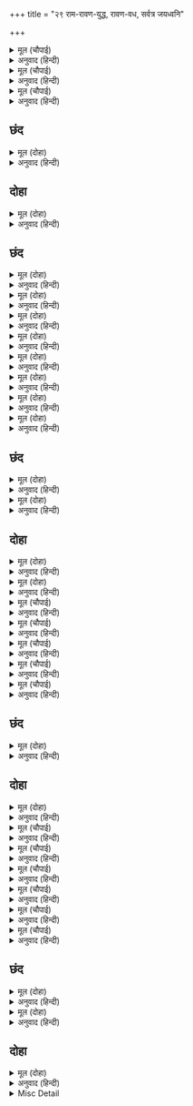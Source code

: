 +++
title = "२९ राम-रावण-युद्ध, रावण-वध, सर्वत्र जयध्वनि"

+++


<details><summary>मूल (चौपाई)</summary>

इहाँ अर्धनिसि रावनु जागा।  
निज सारथि सन खीझन लागा॥  
सठ रनभूमि छड़ाइसि मोही।  
धिग धिग अधम मंदमति तोही॥
</details>

<details><summary>अनुवाद (हिन्दी)</summary>

यहाँ आधी रातको रावण (मूर्च्छासे) जगा और अपने सारथिपर रुष्ट होकर कहने लगा—अरे मूर्ख! तूने मुझे रणभूमिसे अलग कर दिया। अरे अधम! अरे मन्दबुद्धि! तुझे धिक्‍कार है, धिक्‍कार है!॥४॥
</details>

<details><summary>मूल (चौपाई)</summary>

तेहिं पद गहि बहु बिधि समुझावा।  
भोरु भएँ रथ चढ़ि पुनि धावा॥  
सुनि आगवनु दसानन केरा।  
कपि दल खरभर भयउ घनेरा॥
</details>

<details><summary>अनुवाद (हिन्दी)</summary>

सारथिने चरण पकड़कर रावणको बहुत प्रकारसे समझाया। सबेरा होते ही वह रथपर चढ़कर फिर दौड़ा। रावणका आना सुनकर वानरोंकी सेनामें बड़ी खलबली मच गयी॥ ५॥
</details>

<details><summary>मूल (चौपाई)</summary>

जहँ तहँ भूधर बिटप उपारी।  
धाए कटकटाइ भट भारी॥
</details>

<details><summary>अनुवाद (हिन्दी)</summary>

वे भारी योद्धा जहाँ-तहाँसे पर्वत और वृक्ष उखाड़कर (क्रोधसे) दाँत कटकटाकर दौड़े॥ ६॥
</details>

## छंद


<details><summary>मूल (दोहा)</summary>

धाए जो मर्कट बिकट भालु कराल कर भूधर धरा।  
अति कोप करहिं प्रहार मारत भजि चले रजनीचरा॥  
बिचलाइ दल बलवंत कीसन्ह घेरि पुनि रावनु लियो।  
चहुँ दिसि चपेटन्हि मारि नखन्हि बिदारि तनु ब्याकुल कियो॥
</details>

<details><summary>अनुवाद (हिन्दी)</summary>

विकट और विकराल वानर-भालू हाथोंमें पर्वत लिये दौड़े। वे अत्यन्त क्रोध करके प्रहार करते हैं। उनके मारनेसे राक्षस भाग चले। बलवान् वानरोंने शत्रुकी सेनाको विचलित करके फिर रावणको घेर लिया। चारों ओरसे चपेटे मारकर और नखोंसे शरीर विदीर्णकर वानरोंने उसको व्याकुल कर दिया।
</details>

## दोहा


<details><summary>मूल (दोहा)</summary>

देखि महा मर्कट प्रबल रावन कीन्ह बिचार।  
अंतरहित होइ निमिष महुँ कृत माया बिस्तार॥ १००॥
</details>

<details><summary>अनुवाद (हिन्दी)</summary>

वानरोंको बड़ा ही प्रबल देखकर रावणने विचार किया और अन्तर्धान होकर क्षणभरमें उसने माया फैलायी॥ १००॥
</details>

## छंद


<details><summary>मूल (दोहा)</summary>

जब कीन्ह तेहिं पाषंड।  
भए प्रगट जंतु प्रचंड।  
बेताल भूत पिसाच।  
कर धरें धनु नाराच॥ १॥
</details>

<details><summary>अनुवाद (हिन्दी)</summary>

जब उसने पाखण्ड (माया) रचा, तब भयङ्कर जीव प्रकट हो गये। बेताल, भूत और पिशाच हाथोंमें धनुष-बाण लिये प्रकट हुए!॥ १॥
</details>

<details><summary>मूल (दोहा)</summary>

जोगिनि गहें करबाल।  
एक हाथ मनुज कपाल।  
करि सद्य सोनित पान।  
नाचहिं करहिं बहु गान॥ २॥
</details>

<details><summary>अनुवाद (हिन्दी)</summary>

योगिनियाँ एक हाथमें तलवार और दूसरे हाथमें मनुष्यकी खोपड़ी लिये ताजा खून पीकर नाचने और बहुत तरहके गीत गाने लगीं॥ २॥
</details>

<details><summary>मूल (दोहा)</summary>

धरु मारु बोलहिं घोर।  
रहि पूरि धुनि चहुँ ओर।  
मुख बाइ धावहिं खान।  
तब लगे कीस परान॥ ३॥
</details>

<details><summary>अनुवाद (हिन्दी)</summary>

वे ‘पकड़ो, मारो’ आदि घोर शब्द बोल रही हैं। चारों ओर (सब दिशाओंमें) यह ध्वनि भर गयी। वे मुख फैलाकर खाने दौड़ती हैं। तब वानर भागने लगे॥ ३॥
</details>

<details><summary>मूल (दोहा)</summary>

जहँ जाहिं मर्कट भागि।  
तहँ बरत देखहिं आगि।  
भए बिकल बानर भालु।  
पुनि लाग बरषै बालु॥ ४॥
</details>

<details><summary>अनुवाद (हिन्दी)</summary>

वानर भागकर जहाँ भी जाते हैं, वहीं आग जलती देखते हैं। वानर-भालू व्याकुल हो गये। फिर रावण बालू बरसाने लगा॥ ४॥
</details>

<details><summary>मूल (दोहा)</summary>

जहँ तहँ थकित करि कीस।  
गर्जेउ बहुरि दससीस।  
लछिमन कपीस समेत।  
भए सकल बीर अचेत॥ ५॥
</details>

<details><summary>अनुवाद (हिन्दी)</summary>

वानरोंको जहाँ-तहाँ थकित (शिथिल) कर रावण फिर गरजा। लक्ष्मणजी और सुग्रीवसहित सभी वीर अचेत हो गये॥ ५॥
</details>

<details><summary>मूल (दोहा)</summary>

हा राम हा रघुनाथ।  
कहि सुभट मीजहिं हाथ।  
एहि बिधि सकल बल तोरि।  
तेहिं कीन्ह कपट बहोरि॥ ६॥
</details>

<details><summary>अनुवाद (हिन्दी)</summary>

हा राम! हा रघुनाथ! पुकारते हुए श्रेष्ठ योद्धा अपने हाथ मलते (पछताते) हैं। इस प्रकार सबका बल तोड़कर रावणने फिर दूसरी माया रची॥ ६॥
</details>

<details><summary>मूल (दोहा)</summary>

प्रगटेसि बिपुल हनुमान।  
धाए गहे पाषान।  
तिन्ह रामु घेरे जाइ।  
चहुँ दिसि बरूथ बनाइ॥ ७॥
</details>

<details><summary>अनुवाद (हिन्दी)</summary>

उसने बहुत-से हनुमान् प्रकट किये, जो पत्थर लिये दौड़े। उन्होंने चारों ओर दल बनाकर श्रीरामचन्द्रजीको जा घेरा॥ ७॥
</details>

<details><summary>मूल (दोहा)</summary>

मारहु धरहु जनि जाइ।  
कटकटहिं पूँछ उठाइ।  
दहँ दिसि लँगूर बिराज।  
तेहिं मध्य कोसलराज॥ ८॥
</details>

<details><summary>अनुवाद (हिन्दी)</summary>

वे पूँछ उठाकर कटकटाते हुए पुकारने लगे, ‘मारो, पकड़ो, जाने न पावे।’ उनके लंगूर (पूँछ) दसों दिशाओंमें शोभा दे रहे हैं और उनके बीचमें कोसलराज श्रीरामजी हैं॥ ८॥
</details>

## छंद


<details><summary>मूल (दोहा)</summary>

तेहिं मध्य कोसलराज सुंदर स्याम तन सोभा लही।  
जनु इंद्रधनुष अनेक की बर बारि तुंग तमालही॥  
प्रभु देखि हरष बिषाद उर सुर बदत जय जय जय करी।  
रघुबीर एकहिं तीर कोपि निमेष महुँ माया हरी॥
</details>

<details><summary>अनुवाद (हिन्दी)</summary>

उनके बीचमें कोसलराजका सुन्दर श्याम शरीर ऐसी शोभा पा रहा है, मानो ऊँचे तमाल वृक्षके लिये अनेक इन्द्रधनुषोंकी श्रेष्ठ बाड़ (घेरा) बनायी गयी हो। प्रभुको देखकर देवता हर्ष और विषादयुक्त हृदयसे ‘जय, जय, जय’ ऐसा बोलने लगे। तब श्रीरघुवीरने क्रोध करके एक ही बाणसे निमेषमात्रमें रावणकी सारी माया हर ली॥ १॥
</details>

<details><summary>मूल (दोहा)</summary>

माया बिगत कपि भालु हरषे बिटप गिरि गहि सब फिरे।  
सर निकर छाड़े राम रावन बाहु सिर पुनि महि गिरे॥  
श्रीराम रावन समर चरित अनेक कल्प जो गावहीं।  
सत सेष सारद निगम कबि तेउ तदपि पार न पावहीं॥
</details>

<details><summary>अनुवाद (हिन्दी)</summary>

माया दूर हो जानेपर वानर-भालू हर्षित हुए और वृक्ष तथा पर्वत ले-लेकर सब लौट पडे़। श्रीरामजीने बाणोंके समूह छोडे़, जिनसे रावणके हाथ और सिर फिर कट-कटकर पृथ्वीपर गिर पड़े। श्रीरामजी और रावणके युद्धका चरित्र यदि सैकड़ों शेष, सरस्वती, वेद और कवि अनेक कल्पोंतक गाते रहें, तो भी वे उसका पार नहीं पा सकते॥ २॥
</details>

## दोहा


<details><summary>मूल (दोहा)</summary>

ताके गुन गन कछु कहे जड़मति तुलसीदास।  
जिमि निज बल अनुरूप ते माछी उड़इ अकास॥ १०१क॥
</details>

<details><summary>अनुवाद (हिन्दी)</summary>

उसी चरित्रके कुछ गुणगण मन्दबुद्धि तुलसीदासने कहे हैं, जैसे मक्खी भी अपने पुरुषार्थके अनुसार आकाशमें उड़ती है॥ १०१(क)॥
</details>

<details><summary>मूल (दोहा)</summary>

काटे सिर भुज बार बहु मरत न भट लंकेस।  
प्रभु क्रीड़त सुर सिद्ध मुनि ब्याकुल देखि कलेस॥ १०१ख ॥
</details>

<details><summary>अनुवाद (हिन्दी)</summary>

सिर और भुजाएँ बहुत बार काटी गयीं। फिर भी वीर रावण मरता नहीं। प्रभु तो खेल कर रहे हैं; परन्तु मुनि, सिद्ध और देवता उस क्लेशको देखकर (प्रभुको क्लेश पाते समझकर) व्याकुल हैं॥ १०१(ख)॥
</details>

<details><summary>मूल (चौपाई)</summary>

काटत बढ़हिं सीस समुदाई।  
जिमि प्रति लाभ लोभ अधिकाई॥  
मरइ न रिपु श्रम भयउ बिसेषा।  
राम बिभीषन तन तब देखा॥
</details>

<details><summary>अनुवाद (हिन्दी)</summary>

काटते ही सिरोंका समूह बढ़ जाता है जैसे प्रत्येक लाभपर लोभ बढ़ता है। शत्रु मरता नहीं और परिश्रम बहुत हुआ। तब श्रीरामचन्द्रजीने विभीषणकी ओर देखा॥ १॥
</details>

<details><summary>मूल (चौपाई)</summary>

उमा काल मर जाकीं ईछा।  
सो प्रभु जन कर प्रीति परीछा॥  
सुनु सरबग्य चराचर नायक।  
प्रनतपाल सुर मुनि सुखदायक॥
</details>

<details><summary>अनुवाद (हिन्दी)</summary>

(शिवजी कहते हैं—) हे उमा! जिसकी इच्छामात्रसे काल भी मर जाता है, वही प्रभु सेवककी प्रीतिकी परीक्षा ले रहे हैं। (विभीषणजीने कहा—) हे सर्वज्ञ! हे चराचरके स्वामी! हे शरणागतके पालन करनेवाले! हे देवता और मुनियोंको सुख देनेवाले! सुनिये—॥ २॥
</details>

<details><summary>मूल (चौपाई)</summary>

नाभिकुंड पियूष बस याकें।  
नाथ जिअत रावनु बल ताकें॥  
सुनत बिभीषन बचन कृपाला।  
हरषि गहे कर बान कराला॥
</details>

<details><summary>अनुवाद (हिन्दी)</summary>

इसके नाभिकुण्डमें अमृतका निवास है। हे नाथ! रावण उसीके बलपर जीता है। विभीषणके वचन सुनते ही कृपालु श्रीरघुनाथजीने हर्षित होकर हाथमें विकराल बाण लिये॥ ३॥
</details>

<details><summary>मूल (चौपाई)</summary>

असुभ होन लागे तब नाना।  
रोवहिं खर सृकाल बहु स्वाना॥  
बोलहिं खग जग आरति हेतू।  
प्रगट भए नभ जहँ तहँ केतू॥
</details>

<details><summary>अनुवाद (हिन्दी)</summary>

उस समय नाना प्रकारके अशकुन होने लगे। बहुत-से गदहे, स्यार और कुत्ते रोने लगे। जगत् के दुःख (अशुभ) को सूचित करनेके लिये पक्षी बोलने लगे। आकाशमें जहाँ-तहाँ केतु (पुच्छल तारे) प्रकट हो गये॥ ४॥
</details>

<details><summary>मूल (चौपाई)</summary>

दस दिसि दाह होन अति लागा।  
भयउ परब बिनु रबि उपरागा॥  
मंदोदरि उर कंपति भारी।  
प्रतिमा स्रवहिं नयन मग बारी॥
</details>

<details><summary>अनुवाद (हिन्दी)</summary>

दसों दिशाओंमें अत्यन्त दाह होने लगा (आग लगने लगी)। बिना ही पर्व (योग) के सूर्यग्रहण होने लगा। मन्दोदरीका हृदय बहुत काँपने लगा। मूर्तियाँ नेत्र-मार्गसे जल बहाने लगीं॥ ५॥
</details>

## छंद


<details><summary>मूल (दोहा)</summary>

प्रतिमा रुदहिं पबिपात नभ अति बात बह डोलति मही।  
बरषहिं बलाहक रुधिर कच रज असुभ अति सक को कही॥  
उतपात अमित बिलोकि नभ सुर बिकल बोलहिं जय जए।  
सुर सभय जानि कृपाल रघुपति चाप सर जोरत भए॥
</details>

<details><summary>अनुवाद (हिन्दी)</summary>

मूर्तियाँ रोने लगीं, आकाशसे वज्रपात होने लगे, अत्यन्त प्रचण्ड वायु बहने लगी, पृथ्वी हिलने लगी, बादल रक्त, बाल और धूलकी वर्षा करने लगे। इस प्रकार इतने अधिक अमङ्गल होने लगे कि उनको कौन कह सकता है? अपरिमित उत्पात देखकर आकाशमें देवता व्याकुल होकर जय-जय पुकार उठे। देवताओंको भयभीत जानकर कृपालु श्रीरघुनाथजी धनुषपर बाण सन्धान करने लगे।
</details>

## दोहा


<details><summary>मूल (दोहा)</summary>

खैंचि सरासन श्रवन लगि छाड़े सर एकतीस।  
रघुनायक सायक चले मानहुँ काल फनीस॥ १०२॥
</details>

<details><summary>अनुवाद (हिन्दी)</summary>

कानोंतक धनुषको खींचकर श्रीरघुनाथजीने इकतीस बाण छोड़े। वे श्रीरामचन्द्रजीके बाण ऐसे चले मानो कालसर्प हों॥ १०२॥
</details>

<details><summary>मूल (चौपाई)</summary>

सायक एक नाभि सर सोषा।  
अपर लगे भुज सिर करि रोषा॥  
लै सिर बाहु चले नाराचा।  
सिर भुज हीन रुंड महि नाचा॥
</details>

<details><summary>अनुवाद (हिन्दी)</summary>

एक बाणने नाभिके अमृतकुण्डको सोख लिया। दूसरे तीस बाण कोप करके उसके सिरों और भुजाओंमें लगे। बाण सिरों और भुजाओंको लेकर चले। सिरों और भुजाओंसे रहित रुण्ड (धड़) पृथ्वीपर नाचने लगा॥ १॥
</details>

<details><summary>मूल (चौपाई)</summary>

धरनि धसइ धर धाव प्रचंडा।  
तब सर हति प्रभु कृत दुइ खंडा॥  
गर्जेउ मरत घोर रव भारी।  
कहाँ रामु रन हतौं पचारी॥
</details>

<details><summary>अनुवाद (हिन्दी)</summary>

धड़ प्रचण्ड वेगसे दौड़ता है, जिससे धरती धँसने लगी। तब प्रभुने बाण मारकर उसके दो टुकड़े कर दिये। मरते समय रावण बड़े घोर शब्दसे गरजकर बोला राम कहाँ हैं? मैं ललकारकर उनको युद्धमें मारूँ!॥ २॥
</details>

<details><summary>मूल (चौपाई)</summary>

डोली भूमि गिरत दसकंधर।  
छुभित सिंधु सरि दिग्गज भूधर॥  
धरनि परेउ द्वौ खंड बढ़ाई।  
चापि भालु मर्कट समुदाई॥
</details>

<details><summary>अनुवाद (हिन्दी)</summary>

रावणके गिरते ही पृथ्वी हिल गयी। समुद्र, नदियाँ, दिशाओंके हाथी और पर्वत क्षुब्ध हो उठे। रावण धड़के दोनों टुकड़ोंको फैलाकर भालू और वानरोंके समुदायको दबाता हुआ पृथ्वीपर गिर पड़ा॥ ३॥
</details>

<details><summary>मूल (चौपाई)</summary>

मंदोदरि आगें भुज सीसा।  
धरि सर चले जहाँ जगदीसा॥  
प्रबिसे सब निषंग महुँ जाई।  
देखि सुरन्ह दुंदुभीं बजाई॥
</details>

<details><summary>अनुवाद (हिन्दी)</summary>

रावणकी भुजाओं और सिरोंको मन्दोदरीके सामने रखकर राम-बाण वहाँ चले, जहाँ जगदीश्वर श्रीरामजी थे। सब बाण जाकर तरकसमें प्रवेश कर गये। यह देखकर देवताओंने नगाडे़ बजाये॥ ४॥
</details>

<details><summary>मूल (चौपाई)</summary>

तासु तेज समान प्रभु आनन।  
हरषे देखि संभु चतुरानन॥  
जय जय धुनि पूरी ब्रह्मंडा।  
जय रघुबीर प्रबल भुजदंडा॥
</details>

<details><summary>अनुवाद (हिन्दी)</summary>

रावणका तेज प्रभुके मुखमें समा गया। यह देखकर शिवजी और ब्रह्माजी हर्षित हुए। ब्रह्माण्डभरमें जय-जयकी ध्वनि भर गयी। प्रबल भुजदण्डोंवाले श्रीरघुवीरकी जय हो॥ ५॥
</details>

<details><summary>मूल (चौपाई)</summary>

बरषहिं सुमन देव मुनि बृंदा।  
जय कृपाल जय जयति मुकुंदा॥
</details>

<details><summary>अनुवाद (हिन्दी)</summary>

देवता और मुनियोंके समूह फूल बरसाते हैं और कहते हैं—कृपालुकी जय हो, मुकुन्दकी जय हो, जय हो!॥ ६॥
</details>

## छंद


<details><summary>मूल (दोहा)</summary>

जय कृपा कंद मुकुंद द्वंद हरन सरन सुखप्रद प्रभो।  
खल दल बिदारन परम कारन कारुनीक सदा बिभो॥  
सुर सुमन बरषहिं हरष संकुल बाज दुंदुभि गहगही।  
संग्राम अंगन राम अंग अनंग बहु सोभा लही॥
</details>

<details><summary>अनुवाद (हिन्दी)</summary>

हे कृपाके कन्द! हे मोक्षदाता मुकुन्द! हे (राग-द्वेष, हर्ष-शोक, जन्म-मृत्यु आदि) द्वन्द्वोंके हरनेवाले! हे शरणागतको सुख देनेवाले प्रभो! हे दुष्ट-दलको विदीर्ण करनेवाले! हे कारणोंके भी परम कारण! हे सदा करुणा करनेवाले! हे सर्वव्यापक विभो! आपकी जय हो। देवता हर्षमें भरे हुए पुष्प बरसाते हैं, घमाघम नगाडे़ बज रहे हैं। रणभूमिमें श्रीरामचन्द्रजीके अङ्गोंने बहुत-से कामदेवोंकी शोभा प्राप्त की॥ १॥
</details>

<details><summary>मूल (दोहा)</summary>

सिर जटा मुकुट प्रसून बिच बिच अति मनोहर राजहीं।  
जनु नीलगिरि पर तड़ित पटल समेत उडुगन भ्राजहीं॥  
भुजदंड सर कोदंड फेरत रुधिर कन तन अति बने।  
जनु रायमुनीं तमाल पर बैठीं बिपुल सुख आपने॥
</details>

<details><summary>अनुवाद (हिन्दी)</summary>

सिरपर जटाओंका मुकुट है, जिसके बीच-बीचमें अत्यन्त मनोहर पुष्प शोभा दे रहे हैं। मानो नीले पर्वतपर बिजलीके समूहसहित नक्षत्र सुशोभित हो रहे हैं। श्रीरामजी अपने भुजदण्डोंसे बाण और धनुष फिरा रहे हैं। शरीरपर रुधिरके कण अत्यन्त सुन्दर लगते हैं। मानो तमालके वृक्षपर बहुत-सी ललमुनियाँ चिड़ियाँ अपने महान् सुखमें मग्न हुई निश्चल बैठी हों॥ २॥
</details>

## दोहा


<details><summary>मूल (दोहा)</summary>

कृपादृष्टि करि बृष्टि प्रभु अभय किए सुर बृंद।  
भालु कीस सब हरषे जय सुख धाम मुकुंद॥ १०३॥
</details>

<details><summary>अनुवाद (हिन्दी)</summary>

प्रभु श्रीरामचन्द्रजीने कृपादृष्टिकी वर्षा करके देवसमूहको निर्भय कर दिया। वानर-भालू सब हर्षित हुए और सुखधाम मुकुन्दकी जय हो, ऐसा पुकारने लगे॥ १०३॥
</details>

<details><summary>Misc Detail</summary>


</details>
